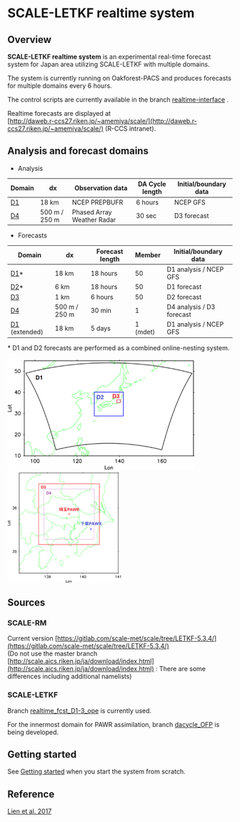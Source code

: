 # SCALE-LETKF realtime system

## Overview
**SCALE-LETKF realtime system** is an experimental real-time forecast system for Japan area utilizing SCALE-LETKF with multiple domains. 

The system is currently running on Oakforest-PACS and produces forecasts for multiple domains every 6 hours.  

The control scripts are currently available in the branch [realtime-interface](https://github.com/gylien/scale-letkf/tree/realtime-interface) . 

Realtime forecasts are displayed at  
 [http://daweb.r-ccs27.riken.jp/~amemiya/scale/](http://daweb.r-ccs27.riken.jp/~amemiya/scale/) (R-CCS intranet).

## Analysis and forecast domains 

* Analysis

| Domain | dx | Observation data | DA Cycle length | Initial/boundary data |
| --- | --- | --- | --- |  --- | 
| [D1](realtime-D1-analysis-and-forecast.md) | 18 km | NCEP PREPBUFR | 6 hours | NCEP GFS |
| [D4](realtime-D4-analysis-and-forecast.md) | 500 m / 250 m | Phased Array Weather Radar | 30 sec | D3 forecast |

* Forecasts

| Domain | dx | Forecast length | Member | Initial/boundary data |
| --- | --- | --- |  --- |  --- | 
| [D1](realtime-D1-2-forecast.md)* | 18 km | 18 hours | 50 | D1 analysis / NCEP GFS |
| [D2](realtime-D1-2-forecast.md)* | 6 km | 18 hours | 50 | D1 forecast |
| [D3](realtime-D3-forecast.md) | 1 km | 6 hours | 50 | D2 forecast |
| [D4](realtime-D4-analysis-and-forecast.md) | 500 m / 250 m | 30 min | 1 | D4 analysis / D3 forecast |
| [D1](realtime-D1-analysis-and-forecast.md) (extended) | 18 km | 5 days | 1 (mdet) | D1 analysis / NCEP GFS |

\* D1 and D2 forecasts are performed as a combined online-nesting system.  

<img src="https://github.com/aamemiya/shared_image/blob/master/domain1-3_Kanto.png" height="250px"><img src="https://github.com/aamemiya/shared_image/blob/master/domain3-4_Kanto.png" height="250px">

## Sources
### SCALE-RM
Current version 
[https://gitlab.com/scale-met/scale/tree/LETKF-5.3.4/](https://gitlab.com/scale-met/scale/tree/LETKF-5.3.4/)  
(Do not use the master branch [http://scale.aics.riken.jp/ja/download/index.html](http://scale.aics.riken.jp/ja/download/index.html) : There are some differences including additional namelists)

### SCALE-LETKF
Branch [realtime_fcst_D1-3_ope](https://github.com/gylien/scale-letkf/tree/realtime_fcst_D1-3_ope) is currently used.  

For the innermost domain for PAWR assimilation, branch [dacycle_OFP](https://github.com/gylien/scale-letkf/tree/dacycle_OFP) is being developed. 

## Getting started

See [Getting started](Getting-started.md) when you start the system from scratch. 

## Reference
[Lien et al. 2017](https://www.jstage.jst.go.jp/article/sola/13/0/13_2017-001/_article/-char/ja/)

